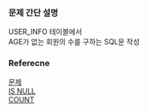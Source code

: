 ### 문제 간단 설명
USER_INFO 테이블에서<br>
AGE가 없는 회원의 수를 구하는 SQL문 작성<br>

### Referecne
[문제](https://school.programmers.co.kr/learn/courses/30/lessons/131528)<br>
[IS NULL](https://github.com/gitubanana/SQL_study/tree/main/select/3%EC%9B%94%EC%97%90_%ED%83%9C%EC%96%B4%EB%82%9C_%EC%97%AC%EC%84%B1_%ED%9A%8C%EC%9B%90_%EB%AA%A9%EB%A1%9D_%EC%B6%9C%EB%A0%A5%ED%95%98%EA%B8%B0#is-null)<br>
[COUNT](https://github.com/gitubanana/SQL_study/tree/main/select/%EC%A1%B0%EA%B1%B4%EC%97%90_%EB%A7%9E%EB%8A%94_%ED%9A%8C%EC%9B%90%EC%88%98_%EA%B5%AC%ED%95%98%EA%B8%B0#count)<br>
